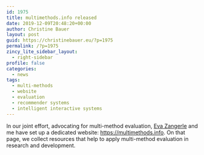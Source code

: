 ```yaml
---
id: 1975
title: multimethods.info released
date: 2019-12-09T20:48:20+00:00
author: Christine Bauer
layout: post
guid: https://christinebauer.eu/?p=1975
permalink: /?p=1975
zincy_lite_sidebar_layout:
  - right-sidebar
profile: false
categories:
  - news
tags:
  - multi-methods
  - website
  - evaluation
  - recommender systems
  - intelligent interactive systems
---
```

In our joint effort, advocating for multi-method evaluation, <a href="https://www.evazangerle.at" rel="noopener noreferrer" target="_blank">Eva Zangerle</a> and me have set up a dedicated website: <a href="https://multimethods.info" rel="noopener noreferrer" target="_blank">https://multimethods.info</a>. On that page, we collect resources that help to apply multi-method evaluation in research and development.